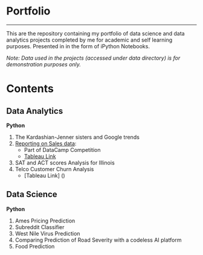 # Portfolio
---

This are the repository containing my portfolio of data science and data analytics projects completed by me for academic and self learning purposes.
Presented in in the form of iPython Notebooks.

*Note: Data used in the projects (accessed under data directory) is for demonstration purposes only.*

# Contents

## Data Analytics
**Python**
1. The Kardashian-Jenner sisters and Google trends
2. [Reporting on Sales data](https://github.com/rahyu92/data-science-project/blob/main/Reporting%20Sales%20Data/Reporting%20data%20sales%20on%20Motorcycle%20Part.ipynb):
    - Part of DataCamp Competition 
    - [Tableau Link](https://public.tableau.com/views/ReportingSalesDataonMotorcycleParts/Dashboard2?:language=en-US&:display_count=n&:origin=viz_share_link)
3. SAT and ACT scores Analysis for Illinois 
4. Telco Customer Churn Analysis
    - [Tableau Link] ()
  
## Data Science

**Python**

1. Ames Pricing Prediction 
2. Subreddit Classifier
3. West Nile Virus Prediction
4. Comparing Prediction of Road Severity with a codeless AI platform
5. Food Prediction

